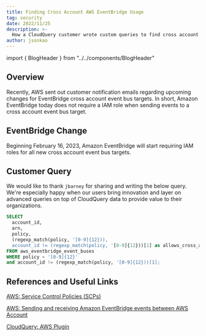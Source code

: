 ```yaml
---
title: Finding Cross Account AWS EventBridge Usage
tag: security
date: 2022/11/25
description: >-
  How a CloudQuery customer wrote custom queries to find cross account AWS EventBridge Usage to help their teams migrate to new AWS EventBridge security features to increase security and compliance.
author: jsonkao
---
```


import { BlogHeader } from "../../components/BlogHeader"

<BlogHeader/>

## Overview

Recently, AWS sent out customer notification emails regarding upcoming changes for EventBridge cross account event bus targets.  In short, Amazon EventBridge today does not require a IAM role when sending events to a cross account event bus target.  

## EventBridge Change

Beginning February 16, 2023, Amazon EventBridge will start requiring IAM roles for all new cross account event bus targets.


## Customer Query

We would like to thank `jbarney` for sharing and writing the below query.  We're especially happy when our users bring innovation and layer on advanced queries on top of CloudQuery data to provide value to their organizations.

```sql
SELECT
  account_id,
  arn,
  policy,
  (regexp_match(policy, '[0-9]{12})),
  account_id != (regexp_match(policy, '[0-9]{12}))[1] as allows_cross_account
FROM aws_eventbridge_event_buses
WHERE policy ~ '[0-9]{12}'
and account_id != (regexp_match(policy, '[0-9]{12}))[1];
```

## References and Useful Links

[AWS: Service Control Policies (SCPs)](https://docs.aws.amazon.com/organizations/latest/userguide/orgs_manage_policies_scps.html)

[AWS: Sending and receiving Amazon EventBridge events between AWS Account](https://docs.aws.amazon.com/eventbridge/latest/userguide/eb-cross-account.html)

[CloudQuery: AWS Plugin](https://github.com/cloudquery/cloudquery/tree/main/plugins/source/aws)